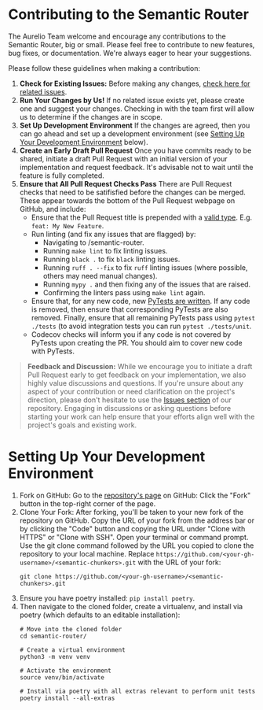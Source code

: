 # Contributing to the Semantic Router

The Aurelio Team welcome and encourage any contributions to the Semantic Router, big or small. Please feel free to contribute to new features, bug fixes, or documentation. We're always eager to hear your suggestions.

Please follow these guidelines when making a contribution:
1. **Check for Existing Issues:** Before making any changes, [check here for related issues](https://github.com/aurelio-labs/semantic-chunkers/issues).
2. **Run Your Changes by Us!** If no related issue exists yet, please create one and suggest your changes. Checking in with the team first will allow us to determine if the changes are in scope.
3. **Set Up Development Environment** If the changes are agreed, then you can go ahead and set up a development environment (see [Setting Up Your Development Environment](#setting-up-your-development-environment) below).
4. **Create an Early Draft Pull Request** Once you have commits ready to be shared, initiate a draft Pull Request with an initial version of your implementation and request feedback. It's advisable not to wait until the feature is fully completed.
5. **Ensure that All Pull Request Checks Pass** There are Pull Request checks that need to be satifisfied before the changes can be merged. These appear towards the bottom of the Pull Request webpage on GitHub, and include:
    - Ensure that the Pull Request title is prepended with a [valid type](https://flank.github.io/flank/pr_titles/). E.g. `feat: My New Feature`.
    - Run linting (and fix any issues that are flagged) by:
        - Navigating to /semantic-router.
        - Running `make lint` to fix linting issues.
        - Running `black .` to fix `black` linting issues.
        - Running `ruff . --fix` to fix `ruff` linting issues (where possible, others may need manual changes).
        - Running `mypy .` and then fixing any of the issues that are raised.
        - Confirming the linters pass using `make lint` again.
    - Ensure that, for any new code, new [PyTests are written](https://github.com/aurelio-labs/semantic-router/tree/main/tests/unit). If any code is removed, then ensure that corresponding PyTests are also removed. Finally, ensure that all remaining PyTests pass using `pytest ./tests` (to avoid integration tests you can run `pytest ./tests/unit`.
    - Codecov checks will inform you if any code is not covered by PyTests upon creating the PR. You should aim to cover new code with PyTests.

> **Feedback and Discussion:**
While we encourage you to initiate a draft Pull Request early to get feedback on your implementation, we also highly value discussions and questions. If you're unsure about any aspect of your contribution or need clarification on the project's direction, please don't hesitate to use the [Issues section](https://github.com/aurelio-labs/semantic-router/issues) of our repository. Engaging in discussions or asking questions before starting your work can help ensure that your efforts align well with the project's goals and existing work.

# Setting Up Your Development Environment

1. Fork on GitHub:
    Go to the [repository's page](https://github.com/aurelio-labs/semantic-chunkers) on GitHub: 
    Click the "Fork" button in the top-right corner of the page.
2. Clone Your Fork:
    After forking, you'll be taken to your new fork of the repository on GitHub. Copy the URL of your fork from the address bar or by clicking the "Code" button and copying the URL under "Clone with HTTPS" or "Clone with SSH".
    Open your terminal or command prompt.
    Use the git clone command followed by the URL you copied to clone the repository to your local machine. Replace `https://github.com/<your-gh-username>/<semantic-chunkers>.git` with the URL of your fork:
    ```
    git clone https://github.com/<your-gh-username>/<semantic-chunkers>.git
    ```
3. Ensure you have poetry installed: `pip install poetry`.
4. Then navigate to the cloned folder, create a virtualenv, and install via poetry (which defaults to an editable installation):
    ```
    # Move into the cloned folder
    cd semantic-router/

    # Create a virtual environment
    python3 -m venv venv

    # Activate the environment
    source venv/bin/activate

    # Install via poetry with all extras relevant to perform unit tests
    poetry install --all-extras
    ```
